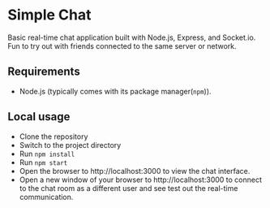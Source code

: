 # Simple Chat
Basic real-time chat application built with Node.js, Express, and Socket.io.
Fun to try out with friends connected to the same server or network.

## Requirements
* Node.js (typically comes with its package manager(`npm`)).
## Local usage
* Clone the repository
* Switch to the project directory
* Run `npm install`
* Run `npm start`
* Open the browser to http://localhost:3000 to view the chat interface.
* Open a new window of your browser to http://localhost:3000 to connect to the chat room as a different user and see test out the real-time communication.

